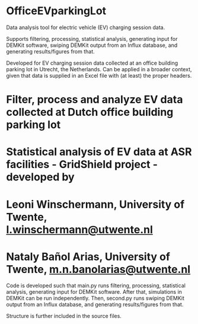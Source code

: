 # OfficeEVparkingLot
Data analysis tool for electric vehicle (EV) charging session data. 

Supports filtering, processing, statistical analysis, generating input for DEMKit software, swiping DEMKit output from an Influx database, and generating results/figures from that. 

Developed for EV charging session data collected at an office building parking lot in Utrecht, the Netherlands. 
Can be applied in a broader context, given that data is supplied in an Excel file with (at least) the proper headers. 

#    Filter, process and analyze EV data collected at Dutch office building parking lot
#    Statistical analysis of EV data at ASR facilities - GridShield project - developed by 
#    Leoni Winschermann, University of Twente, l.winschermann@utwente.nl
#    Nataly Bañol Arias, University of Twente, m.n.banolarias@utwente.nl

Code is developed such that main.py runs filtering, processing, statistical analysis, generating input for DEMKit software. 
After that, simulations in DEMKit can be run independently. 
Then, second.py runs swiping DEMKit output from an Influx database, and generating results/figures from that. 

Structure is further included in the source files. 
